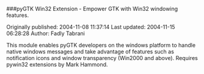 ###pyGTK Win32 Extension - Empower GTK with Win32 windowing features.

Originally published: 2004-11-08 11:37:14
Last updated: 2004-11-15 06:28:28
Author: Fadly Tabrani

This module enables pyGTK developers on the windows platform to handle native windows messages and take advantage of features such as notification icons and window transparency (Win2000 and above). Requires pywin32 extensions by Mark Hammond.